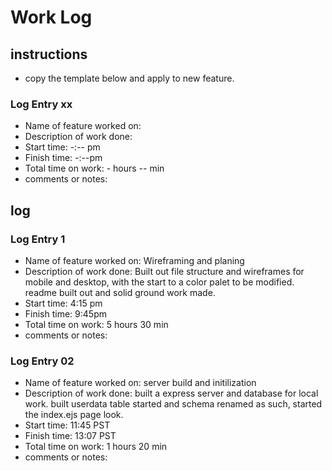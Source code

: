 # Work Log

## instructions

* copy the template below and apply to new feature.

### Log Entry xx

* Name of feature worked on:
* Description of work done:
* Start time: -:-- pm
* Finish time: -:--pm
* Total time on work: - hours -- min
* comments or notes:

## log

### Log Entry 1

* Name of feature worked on: Wireframing and planing
* Description of work done: Built out file structure and wireframes for mobile and desktop, with the start to a color palet to be modified. readme built out and solid ground work made.
* Start time: 4:15 pm
* Finish time: 9:45pm
* Total time on work: 5 hours 30 min
* comments or notes:

### Log Entry 02

* Name of feature worked on: server build and initilization
* Description of work done: built a express server and database for local work. built userdata table started and schema renamed as such, started the index.ejs page look.
* Start time: 11:45 PST
* Finish time: 13:07 PST
* Total time on work: 1 hours 20 min
* comments or notes:
